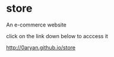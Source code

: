 # store


An e-commerce website 


click on the link down below to acccess it 

http://0aryan.github.io/store

